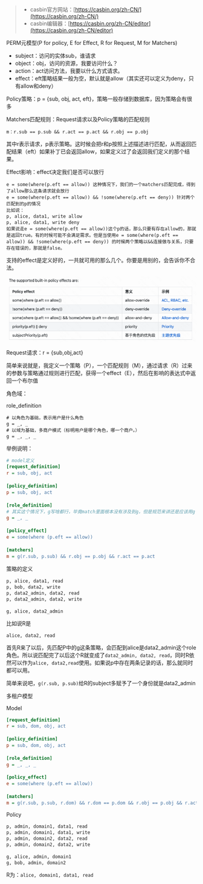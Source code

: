 > - casbin官方网站：[https://casbin.org/zh-CN/](https://casbin.org/zh-CN/)
> - casbin编辑器：[https://casbin.org/zh-CN/editor](https://casbin.org/zh-CN/editor)

PERM元模型(P for policy, E for Effect, R for Request, M for Matchers)

- subject：访问的实体sub，谁请求
- object：obj，访问的资源，我要访问什么？
- action：act访问方法，我要以什么方式请求。
- effect：eft策略结果一般为空，默认就是allow（其实还可以定义为deny，只有allow和deny）

Policy策略：p = {sub, obj, act, eft}，策略一般存储到数据库，因为策略会有很多

Matchers匹配规则：Request请求以及Policy策略的匹配规则
```shell
m：r.sub == p.sub && r.act == p.act && r.obj == p.obj
```
其中r表示请求，p表示策略。这时候会把r和p按照上述描述进行匹配，从而返回匹配结果（eft）如果补丁已会返回allow，如果定义过了会返回我们定义的那个结果。

Effect影响：effect决定我们是否可以放行
```shell
e = some(where(p.eft == allow)) 这种情况下，我们的一个matchers匹配完成，得到了allow那么这条请求就会放行
e = some(where(p.eft == allow)) && !some(where(p.eft == deny)) 针对两个匹配到的p的情况
比如说：
p, alice, data1, write allow
p, alice, data1, write deny
如果说走e = some(where(p.eft == allow))这个p的话，那么只要有存在allow的，那就是返回true。有的时候可能不会满足需求。但是当使用e = some(where(p.eft == allow)) && !some(where(p.eft == deny)) 的时候两个策略以&&连接做与关系，只要存在错误的，那就是false。
```
支持的effect是定义好的，一共就可用的那么几个。你要是用别的，会告诉你不合法。

![effect.png](./effect.png)

Request请求：r = {sub,obj,act}

简单来说就是，我定义一个策略（P），一个匹配规则（M），通过请求（R）过来的参数与策略通过规则进行匹配，获得一个effect（E），然后在影响的表达式中返回一个布尔值

角色域：

role_definition

```shell
# 以角色为基础，表示用户是什么角色
g = _, _ 
# 以域为基础，多商户模式（标明用户是哪个角色，哪一个商户。）
g = _, _, _
```
举例说明：

```ini
# model定义
[request_definition]
r = sub, obj, act

[policy_definition]
p = sub, obj, act

[role_definition]
# 其实这个情况下，g写啥都行，毕竟match里面根本没有涉及到g，但是规范来讲还是应该用g = _, _ 的方式来写，对应的其实就是g = 用户, 角色
g = _, _

[policy_effect]
e = some(where (p.eft == allow))

[matchers]
m = g(r.sub, p.sub) && r.obj == p.obj && r.act == p.act
```
策略的定义
```shell
p, alice, data1, read
p, bob, data2, write
p, data2_admin, data2, read
p, data2_admin, data2, write

g, alice, data2_admin
```
比如说R是
```shell
alice, data2, read
```
首先R来了以后，先匹配P中的g这条策略，会匹配到alice是data2_admin这个role角色。所以说匹配完了以后这个R就变成了`data2_admin, data2, read`，同时R依然可以作为`alice, data2,read`使用。如果说p中存在两条记录的话，那么就同时都可以用。

简单来说吧，`g(r.sub, p.sub)`给R的subject多赋予了一个身份就是data2_admin

多租户模型

Model
```ini
[request_definition]
r = sub, dom, obj, act

[policy_definition]
p = sub, dom, obj, act

[role_definition]
g = _, _, _

[policy_effect]
e = some(where (p.eft == allow))

[matchers]
m = g(r.sub, p.sub, r.dom) && r.dom == p.dom && r.obj == p.obj && r.act == p.act
```

Policy
```shell
p, admin, domain1, data1, read
p, admin, domain1, data1, write
p, admin, domain2, data2, read
p, admin, domain2, data2, write

g, alice, admin, domain1
g, bob, admin, domain2
```

R为：`alice, domain1, data1, read`